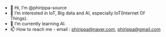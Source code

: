 - 👋 Hi, I’m @phirippa-source
- 👀 I’m interested in IoT, Big data and AI, especially IoT(Internet Of Things).
- 🌱 I’m currently learning AI.
- 📫 How to reach me - email : phirippa@naver.com, phirippa@gmail.com
   
   
